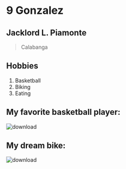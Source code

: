 # 9 Gonzalez
## Jacklord L. Piamonte

> Calabanga

## Hobbies
1. Basketball
2. Biking
3. Eating

## My favorite basketball player:

![download](https://github.com/user-attachments/assets/6f5fbd5c-bdad-4130-b0ff-e543d75d1325)


## My dream bike:

![download](https://github.com/user-attachments/assets/719989be-ab15-4ccb-97e8-d651f37b2a78)

